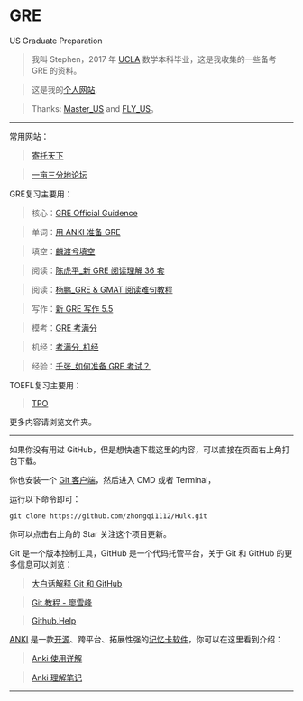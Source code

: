 # GRE

US Graduate Preparation

 > 我叫 Stephen，2017 年 [UCLA] 数学本科毕业，这是我收集的一些备考 GRE 的资料。
 
 > 这是我的[个人网站].
 
 > Thanks: [Master_US] and [FLY_US]。

***

常用网站：
  
  > [寄托天下]
  
  > [一亩三分地论坛]

GRE复习主要用：
  
  > 核心：[GRE Official Guidence]
  
  > 单词：[用 ANKI 准备 GRE]
 
  > 填空：[麟渡兮填空]
  
  > 阅读：[陈虎平_新 GRE 阅读理解 36 套]
    
  > 阅读：[杨鹏_GRE & GMAT 阅读难句教程]
  
  > 写作：[新 GRE 写作 5.5]
  
  > 模考：[GRE 考满分]
  
  > 机经：[考满分_机经]
  
  > 经验：[千张_如何准备 GRE 考试？]
  

TOEFL复习主要用：

  > [TPO]

 更多内容请浏览文件夹。

***

如果你没有用过 GitHub，但是想快速下载这里的内容，可以直接在页面右上角打包下载。

你也安装一个 [Git 客户端]，然后进入 CMD 或者 Terminal，

运行以下命令即可：

`git clone https://github.com/zhongqi1112/Hulk.git`
  
你可以点击右上角的 Star 关注这个项目更新。

Git 是一个版本控制工具，GitHub 是一个代码托管平台，关于 Git 和 GitHub 的更多信息可以浏览：

  > [大白话解释 Git 和 GitHub]
  
  > [Git 教程 - 廖雪峰]
  
  > [Github.Help]

[ANKI] 是一款[开源]、跨平台、拓展性强的[记忆卡软件]，你可以在这里看到介绍：

  > [Anki 使用详解]
  
  > [Anki 理解笔记]

***

[UCLA]:
http://www.ucla.edu/
[个人网站]:
https://stephenwang.me/
[Master_US]:
https://github.com/Maecenas/Master_US/
[FLY_US]:
https://github.com/hot13399/FLY_US/

[寄托天下]:
http://bbs.gter.net/
[一亩三分地论坛]:
http://www.1point3acres.com/
[GRE Official Guidence]: 
https://github.com/Maecenas/Master_US/tree/master/GRE/GRE%20Guidance/recommended

[GRE 考满分]: 
https://gre.kmf.com/
[千张_如何准备 GRE 考试？]: 
https://www.zhihu.com/question/19767285/answer/149894118
[Git 客户端]: 
http://git-scm.com/downloads
[大白话解释 Git 和 GitHub]: 
http://blog.jobbole.com/111187/
[Git 教程 - 廖雪峰]: 
https://www.liaoxuefeng.com/wiki/0013739516305929606dd18361248578c67b8067c8c017b000
[Github.Help]: 
https://help.github.com/articles/set-up-git/
[GRE Official Guidence]: 
https://github.com/Maecenas/Master_US/tree/master/GRE/GRE%20Guidance/recommended
[用 ANKI 准备 GRE]: 
https://github.com/Maecenas/Master_US/tree/master/GRE/%E5%8D%95%E8%AF%8D/recommended/ANKI
[麟渡兮填空]: https://github.com/Maecenas/Master_US/blob/master/GRE/%E5%A1%AB%E7%A9%BA/recommended/%E9%BA%9F%E6%B8%A1%E5%85%AE%E5%A1%AB%E7%A9%BA%20(%E6%B0%91%E5%9C%8B103%E5%B9%B412%E6%9C%88%E7%89%88)_%E5%85%A8.pdf
[陈虎平_新 GRE 阅读理解 36 套]: https://github.com/Maecenas/Master_US/blob/master/GRE/%E9%98%85%E8%AF%BB/recommended/%E9%99%88%E8%99%8E%E5%B9%B3_%E6%96%B0GRE%E9%98%85%E8%AF%BB%E7%90%86%E8%A7%A336%E5%A5%97.pdf
[杨鹏_GRE & GMAT 阅读难句教程]: https://github.com/Maecenas/Master_US/blob/master/GRE/%E9%98%85%E8%AF%BB/recommended/%E6%9D%A8%E9%B9%8FGRE%E9%95%BF%E9%9A%BE%E5%8F%A5.doc
[新 GRE 写作 5.5]: 
https://github.com/Maecenas/Master_US/blob/master/GRE/%E5%86%99%E4%BD%9C/%E6%96%B0GRE%E5%86%99%E4%BD%9C5.5.pdf
[考满分_机经]: 
https://github.com/Maecenas/Master_US/tree/master/GRE/%E6%9C%BA%E7%BB%8F/recommended
[TPO]: 
http://bbs.zhan.com/forum-41-1.html
[ANKI]:
https://apps.ankiweb.net/
[开源]:
https://github.com/dae/anki
[记忆卡软件]:
https://en.wikipedia.org/wiki/List_of_flashcard_software
[Anki 使用详解]:
https://sspai.com/post/39951
[Anki 理解笔记]:
https://lixingcong.github.io/2016/11/15/anki-doc/
